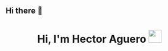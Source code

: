 ## Hi there 👋

<!--
**Divione-AAA/Divione-AAA** is a ✨ _special_ ✨ repository because its `README.md` (this file) appears on your GitHub profile.

Here are some ideas to get you started:

- 🔭 I’m currently working on ...
- 🌱 I’m currently learning ...
- 👯 I’m looking to collaborate on ...
- 🤔 I’m looking for help with ...
- 💬 Ask me about ...
- 📫 How to reach me: ...
- 😄 Pronouns: ...
- ⚡ Fun fact: ...
-->

<h1 align="center">Hi, I'm Hector Aguero <img src="https://media.giphy.com/media/hvRJCLFzcasrR4ia7z/giphy.gif" width="35"></h1>
